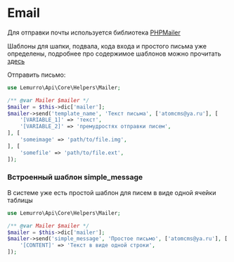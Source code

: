 # Email
Для отправки почты используется библиотека [PHPMailer](https://github.com/PHPMailer/PHPMailer)

Шаблоны для шапки, подвала, кода входа и простого письма уже определены, подробнее про содержимое шаблонов можно прочитать [здесь](../../20_Настройки_по_умолчанию/40_Templates.md)

Отправить письмо:
```php
use Lemurro\Api\Core\Helpers\Mailer;

/** @var Mailer $mailer */
$mailer = $this->dic['mailer'];
$mailer->send('template_name', 'Текст письма', ['atomcms@ya.ru'], [
    '[VARIABLE_1]' => 'текст',
    '[VARIABLE_2]' => 'премудростях отправки писем',
], [
    'someimage' => 'path/to/file.img',
], [
    'somefile' => 'path/to/file.ext',
]);
```

### Встроенный шаблон simple_message
В системе уже есть простой шаблон для писем в виде одной ячейки таблицы
```php
use Lemurro\Api\Core\Helpers\Mailer;

/** @var Mailer $mailer */
$mailer = $this->dic['mailer'];
$mailer->send('simple_message', 'Простое письмо', ['atomcms@ya.ru'], [
    '[CONTENT]' => 'Текст в виде одной строки',
]);
```